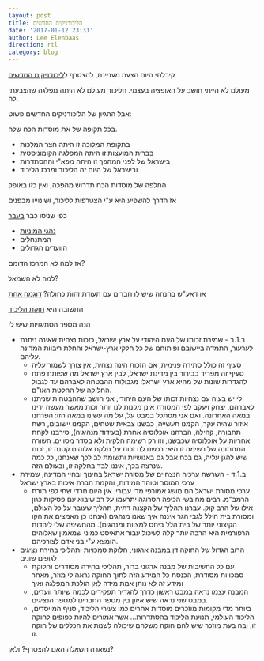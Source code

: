 ```yaml
---
layout: post
title: הליכודניקים החדשים
date: '2017-01-12 23:31'
author: Lee Elenbaas
direction: rtl
category: blog
---
```


קיבלתי היום הצעה מעניינת, להצטרף
ל[ליכודניקים החדשים](http://newlicud.org)

מעולם לא הייתי חושב על האופציה בעצמי. הליכוד מעולם לא היתה מפלגה שהצבעתי לה.

אבל ההגיון של הליכודניקים החדשים פשוט:

בכל תקופה של את מוסדות הכח שלה.
- בתקופת המלוכה זו היתה חצר המלכות
- בברית המועצות זו היתה המפלגה הקומוניסטית
- בישראל של לפני המהפך זו היתה מפא"י וההסתדרות
- ובישראל של היום זה הליכוד ומרכז הליכוד

החלפה של מוסדות הכח תדרוש מהפכה, ואין כזו באופק

אז הדרך להשפיע היא ע"י הצטרפות לליכוד, ושינוייו מבפנים

כפי שניסו כבר [בעבר](http://mida.org.il/2014/12/30/%d7%94%d7%9c%d7%99%d7%9b%d7%95%d7%93-%d7%9e%d7%91%d7%a4%d7%a0%d7%99%d7%9d-%d7%a2%d7%95%d7%9c%d7%9e%d7%9d-%d7%a9%d7%9c-%d7%9e%d7%aa%d7%a0%d7%97%d7%9c%d7%99%d7%9d-%d7%95%d7%a2%d7%a1%d7%a7%d7%a0%d7%99/)
- [נהגי המוניות](http://www.news-israel.net/2016/09/20/%d7%9b%d7%9a-%d7%a6%d7%99%d7%a4%d7%a8-%d7%99%d7%a9%d7%a8%d7%90%d7%9c-%d7%9b%d7%a5-%d7%90%d7%aa-%d7%a0%d7%94%d7%92%d7%99-%d7%94%d7%9e%d7%95%d7%a0%d7%99%d7%95%d7%aa-%d7%a2%d7%9c-%d7%97%d7%a9%d7%91/)
- המתנחלים
- הוועדים הגדולים

אז למה לא המרכז הדומם?

למה לא השמאל?

או דאע"ש בהנחה שיש לו חברים עם תעודת זהות כחולה?
[דוגמה אחת](http://www.maariv.co.il/breaking-news/Article-565256)

התשובה היא [חוקת הליכוד](https://www.likud.org.il/images/huka/huka0716.pdf)

הנה מספר הסתיגויות שיש לי
- ב.1.ב - שמירת זכותו של העם היהודי על ארץ ישראל, כזכות נצחית שאינה ניתנת לערעור, התמדה ביישובם ופיתוחם של כל חלקי ארץ-ישראל והחלת ריבוות המדינה עליהם.
  - סעיף זה כולל סתירה פנימית, אם הזכות הינה נצחית, אין צורך לשמור עליה
  - סעיף זה מפריד בבירור בין מדינת ישראל, לבין ארץ ישראל מה שפותח פתח להגדרות שונות של מהיא ארץ ישראל: מגבולות ההבטחה לאברהם עד לגבול החלוקה של החלטת האו"ם.
  - לי יש בעיה עם נצחיות זכותו של העם היהודי, אני חושב שההבטחות שניתנו לאברהם, יצחק ויעקב לפי המסורת אינן מקנות לנו יותר זכות מאשר מעשה ידינו במאה האחרונה. ואם אני מסתכל במבט על, על מה עשינו במאה הזו: הפרחנו איזור שהיה עקר, הקמנו תעשייה, כבשנו צבאית שטחים, הקמנו יישובים, רשת תחבורה, קהילה, הברחנו אוכלוסיה אחרת (בעידוד מנהיגיה), סירבנו לקחת אחריות על אוכלוסיה שכבשנו, וזו רק רשימה חלקית ולא בסדר מסויים. השורה התחתונה של רשימה זו היא: רכשנו לנו זכות על חלקת אלוהים קטנה זו, זכות שיש להגן עליה, גם בכח אבל גם באנושיות ותשומת לב לכך שאנחנו, כל כמה שנרצה בכך, איננו לבד בחלקה זו, ובעולם הזה.
- ב.1.ד - השרשת ערכיה הנצחיים של מסורת ישראל בחינוך ובחיי המדינה, שמירת ערכי המוסר וטוהר המידות, והקמת חברת איכות בארץ ישראל
  - ערכי מסורת ישראל הם מושג אמורפי מדי עבורי. אין היום חרדי שחי לפי תורת הרמב"מ. רבים מחובשי הכיפה הסרוגה יתרעמו על רב שיבוא עם פסיקות כגון אילו של הרב קוק. עברנו תהליך של הקצנה דתית, תהליך שעובר על כל העולם, ומסורת בית הילל לגבי הגר איננה איך שאנו מנהגים (אנחנו כן מאמצים את הקו הקיצוני יותר של בית הלל ביחס למצוות ומנהגים). מהחשיפה שלי ליהדות הרפורמית היא הרבה יותר קלה לעיכול עבור אתאיסט כמוני שמאמין שאלוהים הומצא ע"י בני אדם לצורכיהם.
- הרוב הגדול של החוקה דן במבנה ארגוני, חלוקת סמכויות ותהליכי בחירת נציגים לגופים שונים
  - עם כל החשיבות של מבנה ארגוני ברור, תהליכי בחירה מסודרים וחלוקת סמכויות מסודרת, הכנסת כל המידע הזה לתוך החוקה נראה לי מוזר, מאחר ומידע זה לא נותן אמת מידה לאן הולכת המפלגה ואיך
  - המבנה עצמו נראה במבט ראשון כדרך להגדיר תפקידים לכמה שיותר וועדים, במבט שני נראה שיש איזון בין מספר החברים למספר הנציגים.
  - ביותר מדי מקומות מוזכרים מוסדות אחרים כמו צעירי הליכוד, סניף המייסדים, הליכוד העולמי, תנועת הליכוד בהסתדרות... אשר אמורים להיות כפופים לחוקה זו, ובה בעת מוזכר שיש להם חוקה משלהם שיכולה לשנות את הכללים של חוקה זו.

נשארה השאלה האם להצטרף? ולאן?
